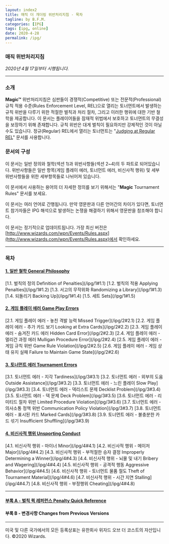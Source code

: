 ```yaml
---
layout: index2
title: 매직 더 개더링 위반처리지침 - 목차
tagline: by B.F.M.
categories: [IPG]
tags: [ipg, online]
date: 2020-4-28
permalink: /ipg/
---
```

### **매직 위반처리지침**
*2020년 4월 17일부터 시행됩니다.*

***

### **소개**
**Magic™** 위반처리지침은 심판들이 경쟁적(Competitive) 또는 전문적(Professional) 규칙 적용 수준(Rules Enforcement Level, REL)으로 열리는 토너먼트에서 발생하는 규칙 위반을 다루기 위한 적절한 벌칙과 처리 절차, 그리고 이러한 행위에 대한 기반 철학을 제공합니다. 이 문서는 플레이어들을 잠재적 위법에서 보호하고 토너먼트의 무결성을 보장하기 위해 존재합니다. 규칙 위반은 대게 벌칙이 필요하지만 강제적인 것이 아닐수도 있습니다. 정규(Regular) REL에서 열리는 토너먼트는 "[Judging at Regular REL](https://wpn.wizards.com/en/document/magic-gathering-judging-regular-rel)" 문서를 사용합니다.

### **문서의 구성**
이 문서는 일반 정의와 철학(섹션 1)과 위반사항들(섹션 2~4)의 두 파트로 되어있습니다. 위반사항들은 일반 항목(게임 플레이 에러, 토너먼트 에러, 비신사적 행위) 및 세부 위반사항들을 위한 세부항목들로 나뉘어져 있습니다.

이 문서에서 사용하는 용어의 더 자세한 정의를 보기 위해서는 "**Magic** Tournament Rules" 문서를 보세요.

이 문서는 여러 언어로 간행됩니다. 만약 영문판과 다른 언어간의 차이가 있다면, 토너먼트 참가자들은 IPG 해석으로 발생하는 논쟁을 해결하기 위해서 영문판을 참조해야 합니다.

이 문서는 정기적으로 업데이트됩니다. 가장 최신 버전은 [http://www.wizards.com/wpn/Events/Rules.aspx](http://www.wizards.com/wpn/Events/Rules.aspx)에서 확인하세요.

***

### **목차**
#### [1. 일반 철학 General Philosophy](/ipg/1)
<p class="contentsList" markdown="1">
[1.1. 벌칙의 정의 Definition of Penalties](/ipg/1#1.1)  
[1.2. 벌칙의 적용 Applying Penalties](/ipg/1#1.2)  
[1.3. 서고의 무작위화 Randomizing a Library](/ipg/1#1.3)  
[1.4. 되돌리기 Backing Up](/ipg/1#1.4)  
[1.5. 세트 Sets](/ipg/1#1.5)  
</p>

#### [2. 게임 플레이 에러 Game Play Errors](/ipg/2)
<p class="contentsList" markdown="1">
[2.1. 게임 플레이 에러 - 놓친 격발 능력 Missed Trigger](/ipg/2#2.1)  
[2.2. 게임 플레이 에러 - 추가 카드 보기 Looking at Extra Cards](/ipg/2#2.2)  
[2.3. 게임 플레이 에러 - 숨겨진 카드 에러 Hidden Card Error](/ipg/2#2.3)  
[2.4. 게임 플레이 에러 - 멀리건 과정 에러 Mulligan Procedure Error](/ipg/2#2.4)  
[2.5. 게임 플레이 에러 - 게임 규칙 위반 Game Rule Violation](/ipg/2#2.5)  
[2.6. 게임 플레이 에러 - 게임 상태 유지 실패 Failure to Maintain Game State](/ipg/2#2.6)  
</p>

#### [3. 토너먼트 에러 Tournament Errors](/ipg/3)
<p class="contentsList" markdown="1">
[3.1. 토너먼트 에러 - 지각 Tardiness](/ipg/3#3.1)  
[3.2. 토너먼트 에러 - 외부의 도움 Outside Assistance](/ipg/3#3.2)  
[3.3. 토너먼트 에러 - 느린 플레이 Slow Play](/ipg/3#3.3)  
[3.4. 토너먼트 에러 - 덱리스트 문제 Decklist Problem](/ipg/3#3.4)  
[3.5. 토너먼트 에러 - 덱 문제 Deck Problem](/ipg/3#3.5)  
[3.6. 토너먼트 에러 - 리미티드 절차 위반 Limited Procedure Violation](/ipg/3#3.6)  
[3.7. 토너먼트 에러 - 의사소통 정책 위반 Communication Policy Violation](/ipg/3#3.7)  
[3.8. 토너먼트 에러 - 표시된 카드 Marked Cards](/ipg/3#3.8)  
[3.9. 토너먼트 에러 - 불충분한 카드 섞기 Insufficient Shuffling](/ipg/3#3.9)  
</p>

#### [4. 비신사적 행위 Unsporting Conduct](/ipg/4)
<p class="contentsList" markdown="1">
[4.1. 비신사적 행위 - 마이너 Minor](/ipg/4#4.1)  
[4.2. 비신사적 행위 - 메이저 Major](/ipg/4#4.2)  
[4.3. 비신사적 행위 - 부적절한 승자 결정 Improperly Determining a Winner](/ipg/4#4.3)  
[4.4. 비신사적 행위 - 뇌물 및 내기 Bribery and Wagering](/ipg/4#4.4)  
[4.5. 비신사적 행위 - 공격적 행동 Aggressive Behavior](/ipg/4#4.5)  
[4.6. 비신사적 행위 - 토너먼트 물품 절도 Theft of Tournament Material](/ipg/4#4.6)  
[4.7. 비신사적 행위 - 시간 지연 Stalling](/ipg/4#4.7)  
[4.8. 비신사적 행위 - 부정행위 Cheating](/ipg/4#4.8)  
</p>

***

#### [부록 A - 벌칙 퀵 레퍼런스 Penalty Quick Reference](/ipg/appendix_a)
#### 부록 B - 변경사항 Changes from Previous Versions

***

<p class="legal">미국 및 다른 국가에서의 모든 등록상표는 유한회사 위자드 오브 더 코스트의 자산입니다. ©2020 Wizards.</p>
